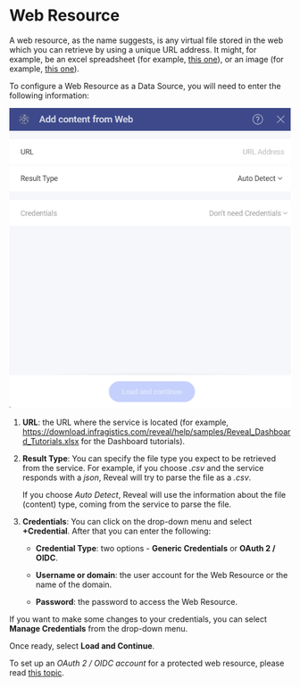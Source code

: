 # Web Resource

A web resource, as the name suggests, is any virtual file stored in the
web which you can retrieve by using a unique URL address. It might, for
example, be an excel spreadsheet (for example, [this one](https://download.infragistics.com/reveal/help/samples/Reveal_Dashboard_Tutorials.xlsx)),
or an image (for example, [this one](http://www.infragistics.com/media/442175/home-header-shots.png)).

To configure a Web Resource as a Data Source, you will need to enter the
following information:

<img src="images/web-resource.png" alt="Configure Web resource connection" class="responsive-img"/>

1.  **URL**: the URL where the service is located (for example,
    <https://download.infragistics.com/reveal/help/samples/Reveal_Dashboard_Tutorials.xlsx>
    for the Dashboard tutorials).

3. **Result Type**: You can specify the file type you expect to be retrieved from the service. For example, if you choose *.csv* and the service responds with a *json*, Reveal will try to parse the file as a *.csv*.

    If you choose *Auto Detect*, Reveal will use the information about the file (content) type, coming from the service to parse the file.  

4.  **Credentials**: You can click on the drop-down menu and select **+Credential**. After that you can enter the following:

      - **Credential Type**: two options - **Generic Credentials** or **OAuth 2 / OIDC**.

      - **Username or domain**: the user account for the Web Resource or the name of the domain.

      - **Password**: the password to access the Web Resource.

  If you want to make some changes to your credentials, you can select **Manage Credentials** from the drop-down menu.

Once ready, select **Load and Continue**.

To set up an *OAuth 2 / OIDC account* for a protected web resource,
please read [this topic](~/en/datasources/auth-2-oidc-user-authentication.md).
